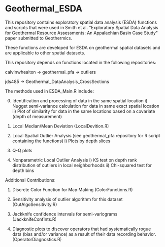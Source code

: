 # Geothermal_ESDA
This repository contains exploratory spatial data analysis (ESDA) functions and scripts that were used in Smith et al. "Exploratory Spatial Data Analysis for Geothermal Resource Assessments: An Appalachian Basin Case Study" paper submitted to Geothermics.

These functions are developed for ESDA on geothermal spatial datasets and are applicable to other spatial datasets.

This repository depends on functions located in the following repositories:

calvinwhealton -> geothermal_pfa -> outliers

jds485 -> Geothermal_DataAnalysis_CrossSections

The methods used in ESDA_Main.R include:

0) Identification and processing of data in the same spatial location
  i) Nugget semi-variance calculation for data in same exact spatial location
  ii) Plot of similarity for data in the same locations based on a covariate (depth of measurement)

1) Local Median/Mean Deviation (LocalDevition.R)

2) Local Spatial Outlier Analysis (see geothermal_pfa repository for R script containing the functions)
  i) Plots by depth slices

3) Q-Q plots

4) Nonparametric Local Outlier Analysis
  i) KS test on depth rank distribution of outliers in local neighborhoods
  ii) Chi-squared test for depth bins

Additional Contributions:
1) Discrete Color Function for Map Making (ColorFunctions.R)

2) Sensitivity analysis of outlier algorithm for this dataset (OutAlgoSensitivity.R)

3) Jackknife confidence intervals for semi-variograms (JackknifeConfInts.R)

4) Diagnostic plots to discover operators that had systematically rogue data (bias and/or variance) as a result of their data recording behavior. (OperatorDiagnostics.R)
